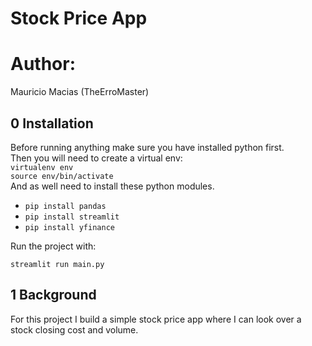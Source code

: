 # Stock Price App
# Author: 
Mauricio Macias (TheErroMaster)<br/>


## 0 Installation
Before running anything make sure you have installed python first. <br/>
Then you will need to create a virtual env:<br/>
`virtualenv env`<br/>
`source env/bin/activate`<br/>
And as well need to install these python modules. <br/>
- `pip install pandas` 
- `pip install streamlit`
- `pip install yfinance`

Run the project with: <br/>

`streamlit run main.py`

## 1 Background 

For this project I build a simple stock price app where I can look over a stock closing cost and volume. 